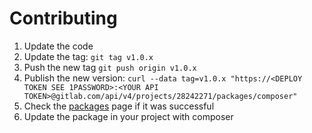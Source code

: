 # Contributing
1. Update the code
2. Update the tag: `git tag v1.0.x`
3. Push the new tag `git push origin v1.0.x`
4. Publish the new version: `curl --data tag=v1.0.x "https://<DEPLOY TOKEN SEE 1PASSWORD>:<YOUR API TOKEN>@gitlab.com/api/v4/projects/28242271/packages/composer"`
5. Check the [packages](https://gitlab.com/brainstud/packages/json-api/-/packages) page if it was successful
6. Update the package in your project with composer
